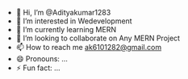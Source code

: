 - 👋 Hi, I’m @Adityakumar1283
- 👀 I’m interested in Wedevelopment
- 🌱 I’m currently learning MERN
- 💞️ I’m looking to collaborate on Any MERN Project
- 📫 How to reach me ak6101282@gmail.com
- 😄 Pronouns: ...
- ⚡ Fun fact: ...

<!---
Adityakumar1283/Adityakumar1283 is a ✨ special ✨ repository because its `README.md` (this file) appears on your GitHub profile.
You can click the Preview link to take a look at your changes.
--->
